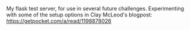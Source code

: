My flask test server, for use in several future challenges.
Experimenting with some of the setup options in Clay McLeod's blogpost: https://getpocket.com/a/read/1198878026
